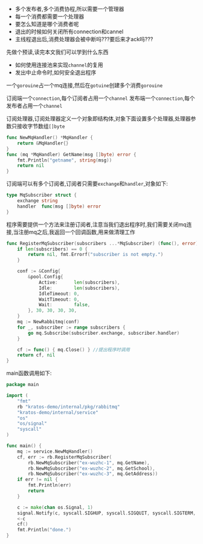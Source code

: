 - 多个发布者,多个消费协程,所以需要一个管理器
- 每一个消费都需要一个处理器
- 要怎么知道是哪个消费者呢
- 退出的时候如何关闭所有connection和cannel
- 主线程退出后,消费处理器会被中断吗???要后来才ack吗???

先做个预读,读完本文我们可以学到什么东西
- 如何使用连接池来实现`channel`的复用
- 发出中止命令时,如何安全退出程序

一个`gorouine`占一个mq连接,然后在`gotuine`创建多个消费`gorouine`



订阅端一个`connection`,每个订阅者占用一个`channel`
发布端一个`connection`,每个发布者占用一个`channel`

订阅处理器,订阅处理器定义一个对象即结构体,对象下面设置多个处理器,处理器参数只接收字节数组`[]byte`
```go
func NewMqHandler() *MqHandler {
	return &MqHandler{}
}
func (mq *MqHandler) GetName(msg []byte) error {
	fmt.Println("getname", string(msg))
	return nil
}
```

订阅端可以有多个订阅者,订阅者只需要`exchange`和`handler`,对象如下:
```go
type MqSubscriber struct {
	exchange string
	handler  func(msg []byte) error
}
```
程序需要提供一个方法来注册订阅者,注意当我们退出程序时,我们需要关闭mq连接,当注册mq之后,我返回一个回调函数,用来做清理工作
```go
func RegisterMqSubscriber(subscribers ...*MqSubscriber) (func(), error) {
	if len(subscribers) == 0 {
		return nil, fmt.Errorf("subscriber is not empty.")
	}

	conf := &Config{
		&pool.Config{
			Active:      len(subscribers),
			Idle:        len(subscribers),
			IdleTimeout: 0,
			WaitTimeout: 0,
			Wait:        false,
		}, 30, 30, 30, 30,
	}
	mq := NewRabbitmq(conf)
	for _, subscriber := range subscribers {
		go mq.Subscribe(subscriber.exchange, subscriber.handler)
	}

	cf := func() { mq.Close() } //提出程序时调用
	return cf, nil
}
```

main函数调用如下:
```go
package main

import (
	"fmt"
	rb "kratos-demo/internal/pkg/rabbitmq"
	"kratos-demo/internal/service"
	"os"
	"os/signal"
	"syscall"
)

func main() {
	mq := service.NewMqHandler()
	cf, err := rb.RegisterMqSubscriber(
		rb.NewMqSubscriber("ex-wuzhc-1", mq.GetName),
		rb.NewMqSubscriber("ex-wuzhc-2", mq.GetSchool),
		rb.NewMqSubscriber("ex-wuzhc-3", mq.GetAddress))
	if err != nil {
		fmt.Println(err)
		return
	}

	c := make(chan os.Signal, 1)
	signal.Notify(c, syscall.SIGHUP, syscall.SIGQUIT, syscall.SIGTERM, syscall.SIGINT)
	<-c
	cf()
	fmt.Println("done.")
}

```
